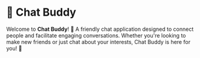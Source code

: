 # 🤖 Chat Buddy

Welcome to **Chat Buddy**! 🎉 A friendly chat application designed to connect people and facilitate engaging conversations. Whether you're looking to make new friends or just chat about your interests, Chat Buddy is here for you! 💬

<!-- ## 🚀 Features

- **Real-time Chat**: Instant messaging with friends and new connections. 🔄
- **User Profiles**: Create and customize your profile to showcase your personality. 👤
- **Group Chats**: Join or create group chats based on your interests. 🗣️
- **Emoji Support**: Express yourself with a variety of emojis! 😄🎈

## 🛠️ Technologies Used

- **Frontend**: Next.js, Tailwind CSS
- **Backend**: Node.js, Express
- **Database**: MongoDB

## 📦 Installation

To get started with Chat Buddy, clone the repository and install the dependencies.
-->
